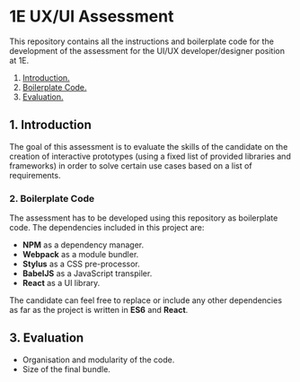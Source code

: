 # 1E UX/UI Assessment
This repository contains all the instructions and boilerplate code for the development of the assessment for the UI/UX developer/designer position at 1E.

1. [ Introduction. ](#intro)
2. [ Boilerplate Code. ](#boilerplate)
3. [ Evaluation. ](#evaluation)

<a name="intro"></a>
## 1. Introduction
The goal of this assessment is to evaluate the skills of the candidate on the creation of interactive prototypes (using a fixed list of provided libraries and frameworks) in order to solve certain use cases based on a list of requirements.

<a name="boilerplate"></a>
### 2. Boilerplate Code
The assessment has to be developed using this repository as boilerplate code. The dependencies included in this project are:
* **NPM** as a dependency manager.
* **Webpack** as a module bundler.
* **Stylus** as a CSS pre-processor.
* **BabelJS** as a JavaScript transpiler.
* **React** as a UI library.

The candidate can feel free to replace or include any other dependencies as far as the project is written in **ES6** and **React**.

<a name="evaluation"></a>
## 3. Evaluation

* Organisation and modularity of the code.
* Size of the final bundle.
